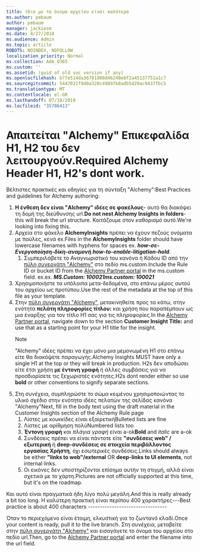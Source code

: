 ```yaml
---
title: ίδιο με το όνομα αρχείου είναι καλύτερα
ms.author: pebaum
author: pebaum
manager: jackiesm
ms.date: 4/27/2018
ms.audience: Admin
ms.topic: article
ROBOTS: NOINDEX, NOFOLLOW
localization_priority: Normal
ms.collection: Adm_O365
ms.custom: ''
ms.assetid: (guid of old soc version if any)
ms.openlocfilehash: b77e514da36701808d46248e8f2a45137751a1c7
ms.sourcegitcommit: 5447031f9d0a320c49897b8adb5d29ac9437fbc5
ms.translationtype: MT
ms.contentlocale: el-GR
ms.lasthandoff: 07/18/2019
ms.locfileid: "35786413"
---
```

# <a name="required-alchemy-header-h1-h2s-dont-work"></a><span data-ttu-id="280d0-102">Απαιτείται "Alchemy" Επικεφαλίδα H1, H2 του δεν λειτουργούν.</span><span class="sxs-lookup"><span data-stu-id="280d0-102">Required Alchemy Header H1, H2's dont work.</span></span>
<span data-ttu-id="280d0-103">Βέλτιστες πρακτικές και οδηγίες για τη σύνταξη "Alchemy":</span><span class="sxs-lookup"><span data-stu-id="280d0-103">Best Practices and guidelines for Alchemy authoring:</span></span>

1. <span data-ttu-id="280d0-104">**Η ένθεση δεν είναι "Alchemy" ιδέες σε φακέλους**- αυτό θα διακόψει τη δομή της διεύθυνσης url.</span><span class="sxs-lookup"><span data-stu-id="280d0-104">**Do not nest Alchemy Insights in folders**- this will break the url structure.</span></span> <span data-ttu-id="280d0-105">Κοιτάζουμε στον καθορισμό αυτό.</span><span class="sxs-lookup"><span data-stu-id="280d0-105">We're looking into fixing this.</span></span>
1. <span data-ttu-id="280d0-106">Αρχεία στο φάκελο **AlchemyInsights** πρέπει να έχουν πεζούς ονόματα με παύλες, κενά ex.</span><span class="sxs-lookup"><span data-stu-id="280d0-106">Files in the **AlchemyInsights** folder should have lowercase filenames with hyphens for spaces ex.</span></span> <span data-ttu-id="280d0-107">***how-σε-Ενεργοποίηση-δίκη-αναμονή***.</span><span class="sxs-lookup"><span data-stu-id="280d0-107">***how-to-enable-litigation-hold***.</span></span>
    1. <span data-ttu-id="280d0-108">Συμπεριλάβετε το Αναγνωριστικό του κανόνα ή Κάδου ID από την [πύλη συνεργάτη "Alchemy"](https://alchemyportal.azurewebsites.net) στο πεδίο ms.custom.</span><span class="sxs-lookup"><span data-stu-id="280d0-108">Include the Rule ID or bucket ID from the [Alchemy Partner portal](https://alchemyportal.azurewebsites.net) in the ms.custom field.</span></span> <span data-ttu-id="280d0-109">ex.</span><span class="sxs-lookup"><span data-stu-id="280d0-109">ex.</span></span> <span data-ttu-id="280d0-110">***MS.Custom: 100021***</span><span class="sxs-lookup"><span data-stu-id="280d0-110">***ms.custom: 100021***</span></span>
1. <span data-ttu-id="280d0-111">Χρησιμοποιήστε τα υπόλοιπα μετα-δεδομένα, στο επάνω μέρος αυτού του αρχείου ως προτύπου.</span><span class="sxs-lookup"><span data-stu-id="280d0-111">Use the rest of the metadata at the top of this file as your template.</span></span>
1. <span data-ttu-id="280d0-112">Στην [πύλη συνεργάτη "Alchemy"](https://alchemyportal.azurewebsites.net), μετακινηθείτε προς τα κάτω, στην ενότητα **πελάτη πληροφορίες τίτλου:** και χρήση που παραπέμπουν ως μια έναρξης για τον τίτλο H1 σας για τις πληροφορίες.</span><span class="sxs-lookup"><span data-stu-id="280d0-112">In the [Alchemy Partner portal](https://alchemyportal.azurewebsites.net), navigate down to the section **Customer Insight Title:** and use that as a starting point for your H1 title for the insight.</span></span> 
    > [!NOTE]
    > <span data-ttu-id="280d0-113">"Alchemy" ιδέες πρέπει να έχει μόνο μια μεμονωμένη H1 στο επάνω είτε θα διακόψετε παραγωγής.</span><span class="sxs-lookup"><span data-stu-id="280d0-113">Alchemy Insights MUST have only a single H1 at the top or they will break in production.</span></span> <span data-ttu-id="280d0-114">H2s δεν αποδώσει είτε έτσι χρήση **με έντονη γραφή** ή άλλες συμβάσεις για να προσδιορίσετε τις ξεχωριστές ενότητες.</span><span class="sxs-lookup"><span data-stu-id="280d0-114">H2s dont render either so use **bold** or other conventions to signify separate sections.</span></span>
1. <span data-ttu-id="280d0-115">Στη συνέχεια, συμπληρώστε το σώμα κειμένου χρησιμοποιώντας το υλικό σχέδιο στην ενότητα ιδέες πελατών της σελίδας κανόνα "Alchemy"</span><span class="sxs-lookup"><span data-stu-id="280d0-115">Next, fill in the body text using the draft material in the Customer Insights section of the Alchemy Rule page</span></span>
    1. <span data-ttu-id="280d0-116">Λίστες με κουκκίδες είναι εξαιρετική</span><span class="sxs-lookup"><span data-stu-id="280d0-116">Bulleted lists are fine</span></span>
    1. <span data-ttu-id="280d0-117">Λίστες με αρίθμηση πολύ</span><span class="sxs-lookup"><span data-stu-id="280d0-117">Numbered lists too</span></span>
    1. <span data-ttu-id="280d0-118">**Έντονη γραφή** και *πλάγια γραφή* είναι a-ok</span><span class="sxs-lookup"><span data-stu-id="280d0-118">**Bold** and *italic* are a-ok</span></span>
    1. <span data-ttu-id="280d0-119">Συνδέσεις πρέπει να είναι πάντοτε είτε **"συνδέσεις web" / εξωτερική** ή **deep-συνδέσεις σε στοιχεία περιβάλλοντος εργασίας Χρήστη**, όχι εσωτερικές συνδέσεις.</span><span class="sxs-lookup"><span data-stu-id="280d0-119">Links should always be either **"links to web"/external** OR **deep-links to UI elements**, not internal links.</span></span>
    1. <span data-ttu-id="280d0-120">Οι εικόνες δεν υποστηρίζονται επίσημα αυτήν τη στιγμή, αλλά είναι σχετικά με το χάρτη.</span><span class="sxs-lookup"><span data-stu-id="280d0-120">Pictures are not officially supported at this time, but it's on the roadmap.</span></span>

<span data-ttu-id="280d0-121">Και αυτό είναι πραγματικά ήδη λίγο πολύ μεγάλη.</span><span class="sxs-lookup"><span data-stu-id="280d0-121">And this is really already a bit too long.</span></span> <span data-ttu-id="280d0-122">Η καλύτερη πρακτική είναι περίπου 400 χαρακτήρες---</span><span class="sxs-lookup"><span data-stu-id="280d0-122">Best practice is about 400 characters ---------------------------------</span></span>

<span data-ttu-id="280d0-123">Όταν το περιεχόμενο είναι έτοιμη, ελκυστική για το ζωντανό κλαδί.</span><span class="sxs-lookup"><span data-stu-id="280d0-123">Once your content is ready, pull it to the live branch.</span></span> <span data-ttu-id="280d0-124">Στη συνέχεια, μεταβείτε στην [πύλη συνεργάτη "Alchemy"](https://alchemyportal.azurewebsites.net) και εισαγάγετε το όνομα του αρχείου στο πεδίο url.</span><span class="sxs-lookup"><span data-stu-id="280d0-124">Then, go to the [Alchemy Partner portal](https://alchemyportal.azurewebsites.net) and enter the filename into the url field.</span></span> 



